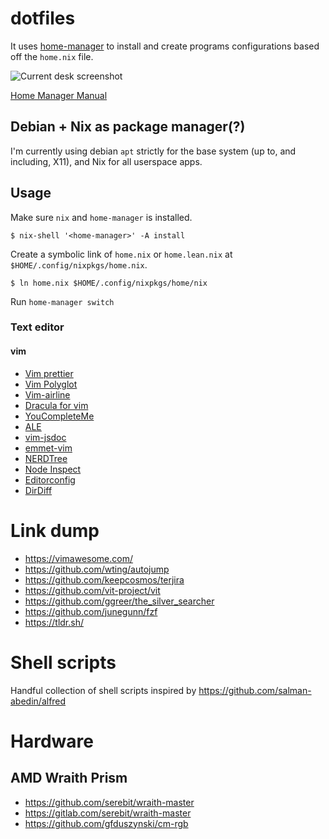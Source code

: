 # dotfiles

It uses [home-manager](https://github.com/nix-community/home-manager) to install and create programs configurations based off the `home.nix` file.

![Current desk screenshot](https://i.imgur.com/ti2LDBF.png)

[Home Manager Manual](https://nix-community.github.io/home-manager/)

## Debian + Nix as package manager(?)

I'm currently using debian `apt` strictly for the base system (up to, and including, X11), and Nix for all userspace apps.

## Usage

Make sure `nix` and `home-manager` is installed.

```
$ nix-shell '<home-manager>' -A install
```

Create a symbolic link of `home.nix` or `home.lean.nix` at `$HOME/.config/nixpkgs/home.nix`.

```
$ ln home.nix $HOME/.config/nixpkgs/home/nix
```

Run `home-manager switch`

### Text editor

#### vim

-   [Vim prettier](https://github.com/prettier/vim-prettier)
-   [Vim Polyglot](https://github.com/sheerun/vim-polyglot)
-   [Vim-airline](https://github.com/vim-airline/vim-airline)
-   [Dracula for vim](https://github.com/dracula/vim)
-   [YouCompleteMe](https://github.com/ycm-core/YouCompleteMe)
-   [ALE](https://github.com/dense-analysis/ale)
-   [vim-jsdoc](https://github.com/heavenshell/vim-jsdoc)
-   [emmet-vim](https://github.com/mattn/emmet-vim)
-   [NERDTree](https://github.com/preservim/nerdtree)
-   [Node Inspect](https://github.com/eliba2/vim-node-inspect)
-   [Editorconfig](https://github.com/editorconfig/editorconfig-vim)
-   [DirDiff](https://github.com/will133/vim-dirdiff)


# Link dump

-   https://vimawesome.com/
-   https://github.com/wting/autojump
-   https://github.com/keepcosmos/terjira
-   https://github.com/vit-project/vit
-   https://github.com/ggreer/the_silver_searcher
-   https://github.com/junegunn/fzf
-   https://tldr.sh/

# Shell scripts

Handful collection of shell scripts inspired by https://github.com/salman-abedin/alfred

# Hardware

## AMD Wraith Prism
- https://github.com/serebit/wraith-master
- https://gitlab.com/serebit/wraith-master
- https://github.com/gfduszynski/cm-rgb
